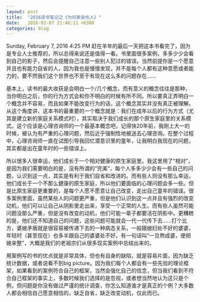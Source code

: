 ```yaml
---
layout: post
title:  "2016读书笔记之《为何家会伤人》"
date:   2016-02-07 21:46:11 +0300
categories: blog
---
```

Sunday, February 7, 2016 4:25 PM
赶在羊年的最后一天把这本书看完了，因为是专业人士推荐的，所以总得来说还是值得一看。书里面很多案例，多多少少会看到自己的影子，然后会提醒自己注意一些别人犯过的错误。当然前提你是一个愿意并且也有能力自省的人，因为我也是慢慢发现，并不是每个人都有这种意愿或者能力的，要不然我们这个世界也不至于有现在这么多的问题存在……

基本上，读书的最大收获是会明白一个/几个概念，而有意义的概念往往是那种，当你明白之后，你的行为方式会和你不明白的时候有所不同。所以要真正弄明白一个概念并不容易，而且如果不能改变行为的话，这个概念其实并没有真正被理解。从这个角度讲，这本书的最重要的一个概念就是：我们在成年以后的行为方式（尤其是建立新的家庭关系模式时），其实取决于我们成长的那个原生家庭里的关系模式。这个应该是心理咨询师的一个最基本概念吧，记得快20年前，我刚上大一的时候，被认为有严重的心理问题，然后近乎强制性地被送去心理咨询。在整个过程中，心理咨询师一直在试图引导我回忆潜意识里的童年，让我明白我现在的问题，其实都是出在童年时的一些错误上。

所以很多人很幸运，他们成长于一个相对健康的原生家庭里。我这里用了“相对”，是因为我们需要明白的是，没有所谓的“完美”，每个人多多少少会有一些自己的问题，认识到这一点，其实是有利于我们自省和改进的。而有些人则没有那么幸运，他们成长于一个不那么健康的原生家庭，所以他们要面临的心理问题会多一些。但是比原生家庭更重要的，是每个人愿不愿意让自己改变，走出自己童年的错误。很多案例里面，虽然某些人的问题更严重，但是他们认识到这一点并且有强烈的改变动机，他们可以让自己从阴影里走出来，享受一个正常的人生。而有些人虽然可能问题没那么严重，但是没有改变的动机，他们可能一辈子都要活在阴影中。更糟糕的是，他们还不知道自己的问题，这些问题可能就会一代一代传下去……打个比方，婆媳矛盾就是很容易被传递下去的一种病态关系，一般跟媳妇处不好的婆婆，年轻时（甚至现在）也多半跟自己的婆婆处不好。有一句话叫“一旦熬成婆，便把媳来整”，大概是我们的老祖宗们从很多现实案例中总结出来的。

用案例写的书的优点就是非常具体，但也有自身的缺陷，就是容易片面，因为缺乏统计数据，或者说看不到big picture。因为我们每个人都会有一些先验的理论框架，如果看到的案例符合自己的框架，当然会强化自己的信念，但当我们看到不符合自己框架的事实上，多数时候我们选择的是忽视，或者想当然地认为这只是个例，但问题是你没有做过严谨的统计调查，你怎么知道谁才是真正的个例？大多数人都会相信自己愿意相信的，缺乏自省，缺乏改变动机，仅此而已。
